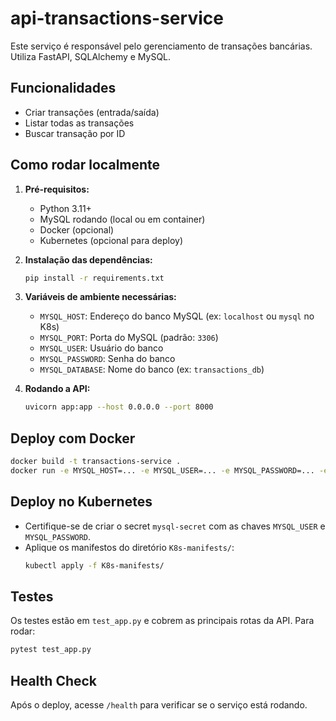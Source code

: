 # api-transactions-service

Este serviço é responsável pelo gerenciamento de transações bancárias. Utiliza FastAPI, SQLAlchemy e MySQL.

## Funcionalidades

- Criar transações (entrada/saída)
- Listar todas as transações
- Buscar transação por ID

## Como rodar localmente

1. **Pré-requisitos:**
	- Python 3.11+
	- MySQL rodando (local ou em container)
	- Docker (opcional)
	- Kubernetes (opcional para deploy)

2. **Instalação das dependências:**
	```bash
	pip install -r requirements.txt
	```

3. **Variáveis de ambiente necessárias:**
	- `MYSQL_HOST`: Endereço do banco MySQL (ex: `localhost` ou `mysql` no K8s)
	- `MYSQL_PORT`: Porta do MySQL (padrão: `3306`)
	- `MYSQL_USER`: Usuário do banco
	- `MYSQL_PASSWORD`: Senha do banco
	- `MYSQL_DATABASE`: Nome do banco (ex: `transactions_db`)

4. **Rodando a API:**
	```bash
	uvicorn app:app --host 0.0.0.0 --port 8000
	```

## Deploy com Docker

```bash
docker build -t transactions-service .
docker run -e MYSQL_HOST=... -e MYSQL_USER=... -e MYSQL_PASSWORD=... -e MYSQL_DATABASE=... -p 8000:8000 transactions-service
```

## Deploy no Kubernetes

- Certifique-se de criar o secret `mysql-secret` com as chaves `MYSQL_USER` e `MYSQL_PASSWORD`.
- Aplique os manifestos do diretório `K8s-manifests/`:
  ```bash
  kubectl apply -f K8s-manifests/
  ```

## Testes

Os testes estão em `test_app.py` e cobrem as principais rotas da API. Para rodar:

```bash
pytest test_app.py
```

## Health Check

Após o deploy, acesse `/health` para verificar se o serviço está rodando.